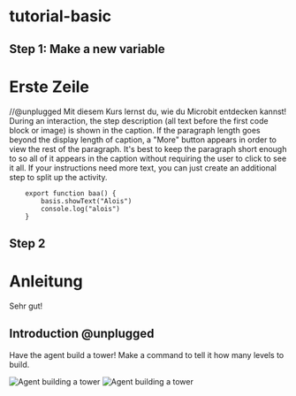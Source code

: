 # tutorial-basic


## Step 1: Make a new variable 
# Erste Zeile
//@unplugged
Mit diesem Kurs lernst du, wie du Microbit entdecken kannst!
During an interaction, the step description (all text before the first code block or image) is shown in the caption. If the paragraph length goes beyond the display length of caption, a "More" button appears in order to view the rest of the paragraph. It's best to keep the paragraph short enough to so all of it appears in the caption without requiring the user to click to see it all. If your instructions need more text, you can just create an additional step to split up the activity.
``` block
    export function baa() {
        basis.showText("Alois")
        console.log("alois")
    }
``` 


## Step 2
# Anleitung

Sehr gut!


## Introduction @unplugged

Have the agent build a tower! Make a command to tell it how many levels to build.

![Agent building a tower](/static/tutorials/bild.png)
![Agent building a tower](/static/bild.png)
